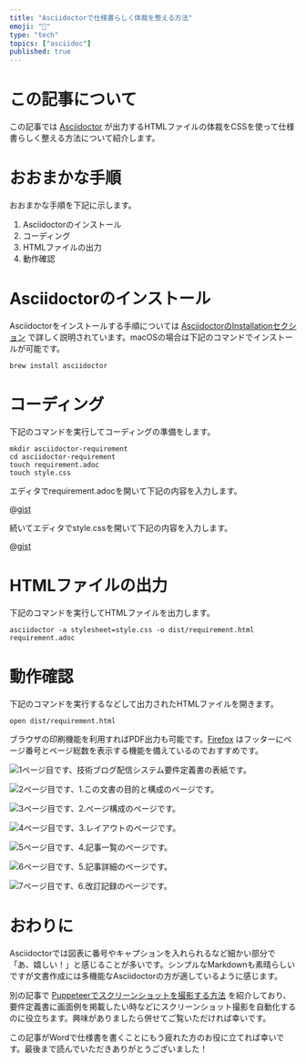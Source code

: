 ```yaml
---
title: "Asciidoctorで仕様書らしく体裁を整える方法"
emoji: "📄"
type: "tech"
topics: ["asciidoc"]
published: true
---
```




# この記事について

この記事では [Asciidoctor](https://asciidoctor.org/) が出力するHTMLファイルの体裁をCSSを使って仕様書らしく整える方法について紹介します。



# おおまかな手順

おおまかな手順を下記に示します。

1. Asciidoctorのインストール
2. コーディング
3. HTMLファイルの出力
4. 動作確認



# Asciidoctorのインストール

Asciidoctorをインストールする手順については [AsciidoctorのInstallationセクション](https://asciidoctor.org/#installation) で詳しく説明されています。macOSの場合は下記のコマンドでインストールが可能です。

```shell
brew install asciidoctor
```



# コーディング

下記のコマンドを実行してコーディングの準備をします。

```shell
mkdir asciidoctor-requirement
cd asciidoctor-requirement
touch requirement.adoc
touch style.css
```

エディタでrequirement.adocを開いて下記の内容を入力します。

@[gist](https://gist.github.com/tatsuyasusukida/698121f677adda1266d3cd8217bc23e8?file=requirement.adoc.txt)

続いてエディタでstyle.cssを開いて下記の内容を入力します。

@[gist](https://gist.github.com/tatsuyasusukida/698121f677adda1266d3cd8217bc23e8?file=style.css)



# HTMLファイルの出力

下記のコマンドを実行してHTMLファイルを出力します。

```shell
asciidoctor -a stylesheet=style.css -o dist/requirement.html requirement.adoc
```




# 動作確認

下記のコマンドを実行するなどして出力されたHTMLファイルを開きます。

```shell
open dist/requirement.html
```

ブラウザの印刷機能を利用すればPDF出力も可能です。[Firefox](https://www.mozilla.org/firefox/) はフッターにページ番号とページ総数を表示する機能を備えているのでおすすめです。

![1ページ目です、技術ブログ配信システム要件定義書の表紙です。](/images/articles/asciidoctor-requirement/check-01.png)

![2ページ目です、1.この文書の目的と構成のページです。](/images/articles/asciidoctor-requirement/check-02.png)

![3ページ目です、2.ページ構成のページです。](/images/articles/asciidoctor-requirement/check-03.png)

![4ページ目です、3.レイアウトのページです。](/images/articles/asciidoctor-requirement/check-04.png)

![5ページ目です、4.記事一覧のページです。](/images/articles/asciidoctor-requirement/check-05.png)

![6ページ目です、5.記事詳細のページです。](/images/articles/asciidoctor-requirement/check-06.png)

![7ページ目です、6.改訂記録のページです。](/images/articles/asciidoctor-requirement/check-07.png)



# おわりに

Asciidoctorでは図表に番号やキャプションを入れられるなど細かい部分で「あ、嬉しい！」と感じることが多いです。シンプルなMarkdownも素晴らしいですが文書作成には多機能なAsciidoctorの方が適しているように感じます。

別の記事で [Puppeteerでスクリーンショットを撮影する方法](https://zenn.dev/tatsuyasusukida/articles/puppeteer-screenshot) を紹介しており、要件定義書に画面例を掲載したい時などにスクリーンショット撮影を自動化するのに役立ちます。興味がありましたら併せてご覧いただければ幸いです。

この記事がWordで仕様書を書くことにもう疲れた方のお役に立てれば幸いです。最後まで読んでいただきありがとうございました！
